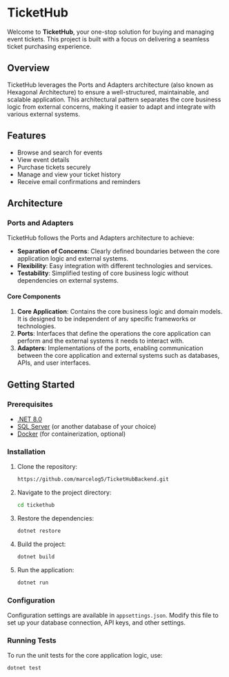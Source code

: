 # TicketHub

Welcome to **TicketHub**, your one-stop solution for buying and managing event tickets. This project is built with a focus on delivering a seamless ticket purchasing experience.

## Overview

TicketHub leverages the Ports and Adapters architecture (also known as Hexagonal Architecture) to ensure a well-structured, maintainable, and scalable application. This architectural pattern separates the core business logic from external concerns, making it easier to adapt and integrate with various external systems.

## Features

- Browse and search for events
- View event details
- Purchase tickets securely
- Manage and view your ticket history
- Receive email confirmations and reminders

## Architecture

### Ports and Adapters

TicketHub follows the Ports and Adapters architecture to achieve:

- **Separation of Concerns**: Clearly defined boundaries between the core application logic and external systems.
- **Flexibility**: Easy integration with different technologies and services.
- **Testability**: Simplified testing of core business logic without dependencies on external systems.

#### Core Components

1. **Core Application**: Contains the core business logic and domain models. It is designed to be independent of any specific frameworks or technologies.
2. **Ports**: Interfaces that define the operations the core application can perform and the external systems it needs to interact with.
3. **Adapters**: Implementations of the ports, enabling communication between the core application and external systems such as databases, APIs, and user interfaces.

## Getting Started

### Prerequisites

- [.NET 8.0](https://dotnet.microsoft.com/download)
- [SQL Server](https://www.microsoft.com/en-us/sql-server/sql-server-downloads) (or another database of your choice)
- [Docker](https://www.docker.com/get-started) (for containerization, optional)

### Installation

1. Clone the repository:

    ```bash
    https://github.com/marcelog5/TicketHubBackend.git
    ```

2. Navigate to the project directory:

    ```bash
    cd tickethub
    ```

3. Restore the dependencies:

    ```bash
    dotnet restore
    ```

4. Build the project:

    ```bash
    dotnet build
    ```

5. Run the application:

    ```bash
    dotnet run
    ```

### Configuration

Configuration settings are available in `appsettings.json`. Modify this file to set up your database connection, API keys, and other settings.

### Running Tests

To run the unit tests for the core application logic, use:

```bash
dotnet test
